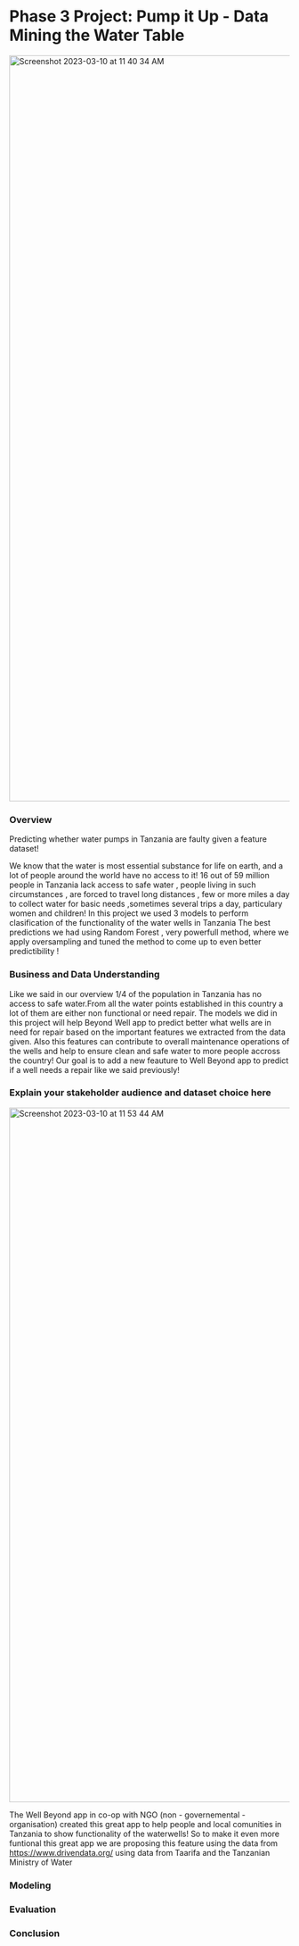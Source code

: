 # Phase 3 Project: Pump it Up - Data Mining the Water Table

<img width="1337" alt="Screenshot 2023-03-10 at 11 40 34 AM" src="https://user-images.githubusercontent.com/121091458/224412607-33e95aff-c560-4749-8d89-6d211a9a3ed1.png">

### Overview


Predicting whether water pumps in Tanzania are faulty given a feature dataset!

We know that the water is most essential substance for life on earth, and a lot of people around the world have no access to it!
16 out of 59 million people in Tanzania lack access to safe water , people living in such circumstances , are forced to travel long distances ,  few or more miles a day to collect water for basic needs ,sometimes  several trips a day,  particulary  women and children!
In this project we used 3 models to perform clasification of the functionality of the water wells in Tanzania
The best predictions we had using Random Forest , very powerfull method, where we apply oversampling and tuned the method to come up to even better predictibility !


### Business and Data Understanding

Like we said in our overview 1/4 of the population in Tanzania has no access to safe water.From all the water points established in this country a lot of them are either non functional or need repair.
The models we did in this project will help Beyond Well app to predict better what wells are in need for repair based on the important features we extracted from the data given.
Also this features can contribute to overall maintenance operations of the wells and help to ensure clean and safe water to more people accross the country!
Our goal is to add a new feauture to Well Beyond app to predict if a well needs a repair like we said previously! 

### Explain your stakeholder audience and dataset choice here

<img width="1245" alt="Screenshot 2023-03-10 at 11 53 44 AM" src="https://user-images.githubusercontent.com/121091458/224414820-4280a3b3-adfc-4a78-b7e8-451febbf794b.png">


The Well Beyond app in co-op with NGO (non - governemental - organisation) created this great app to help people and local comunities in Tanzania to show functionality of the waterwells!
So to make it even more funtional this great app we are proposing this feature using the data from https://www.drivendata.org/ using data from Taarifa and the Tanzanian Ministry of Water 

### Modeling

### Evaluation

### Conclusion

